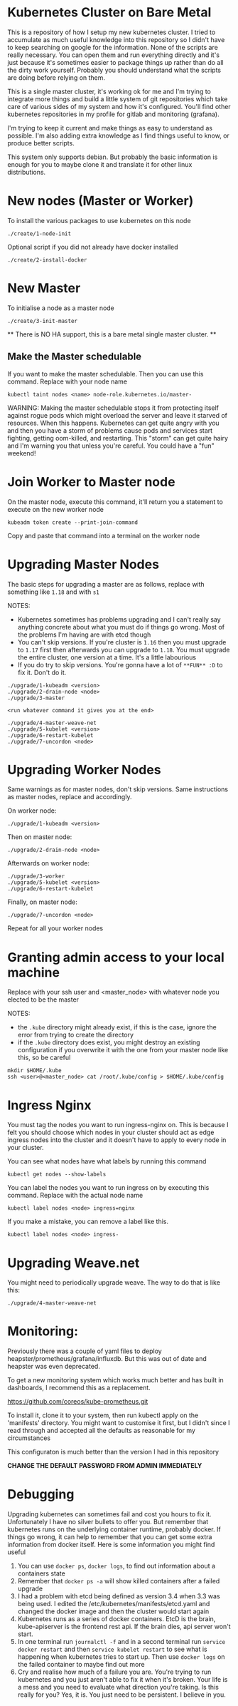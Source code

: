 # Kubernetes Cluster on Bare Metal

This is a repository of how I setup my new kubernetes cluster. I tried to accumulate as much useful knowledge into this
repository so I didn't have to keep searching on google for the information. None of the scripts are really necessary. You
can open them and run everything directly and it's just because it's sometimes easier to package things up rather than
do all the dirty work yourself. Probably you should understand what the scripts are doing before relying on them.

This is a single master cluster, it's working ok for me and I'm trying to integrate more things and build a little
system of git repositories which take care of various sides of my system and how it's configured. You'll find
other kubernetes repositories in my profile for gitlab and monitoring (grafana).

I'm trying to keep it current and make things as easy to understand as possible. I'm also adding extra knowledge 
as I find things useful to know, or produce better scripts.

This system only supports debian. But probably the basic information is enough for you to maybe clone it and translate
it for other linux distributions.

# New nodes (Master or Worker)

To install the various packages to use kubernetes on this node
```
./create/1-node-init
```

Optional script if you did not already have docker installed
```
./create/2-install-docker
```

# New Master
To initialise a node as a master node
```
./create/3-init-master
```

** There is NO HA support, this is a bare metal single master cluster. **

## Make the Master schedulable

If you want to make the master schedulable. Then you can use this command. Replace <name> with your node name
```
kubectl taint nodes <name> node-role.kubernetes.io/master-
```

WARNING: Making the master schedulable stops it from protecting itself against rogue pods which might overload 
the server and leave it starved of resources. When this happens. Kubernetes can get quite angry with you and 
then you have a storm of problems cause pods and services start fighting, getting oom-killed, and restarting. 
This "storm" can get quite hairy and I'm warning you that unless you're careful. You could have a "fun" weekend!


# Join Worker to Master node

On the master node, execute this command, it'll return you a statement to execute on the new worker node
```
kubeadm token create --print-join-command
```

Copy and paste that command into a terminal on the worker node


# Upgrading Master Nodes

The basic steps for upgrading a master are as follows, replace <version> with something like `1.18` and <node> with `s1`

NOTES:
- Kubernetes sometimes has problems upgrading and I can't really say anything concrete about what you must
do if things go wrong. Most of the problems I'm having are with etcd though
- You can't skip versions. If you're cluster is `1.16` then you must upgrade to `1.17` first
then afterwards you can upgrade to `1.18`. You must upgrade the entire cluster, one version at a time. It's a little labourious
- If you do try to skip versions. You're gonna have a lot of `**FUN** :D` to fix it. Don't do it.
```
./upgrade/1-kubeadm <version>
./upgrade/2-drain-node <node>
./upgrade/3-master

<run whatever command it gives you at the end>

./upgrade/4-master-weave-net
./upgrade/5-kubelet <version>
./upgrade/6-restart-kubelet
./upgrade/7-uncordon <node>
```

# Upgrading Worker Nodes

Same warnings as for master nodes, don't skip versions. Same instructions as master nodes, replace <node> and <version> accordingly.

On worker node:
```
./upgrade/1-kubeadm <version>
```

Then on master node:
```
./upgrade/2-drain-node <node>
```

Afterwards on worker node:
```
./upgrade/3-worker
./upgrade/5-kubelet <version>
./upgrade/6-restart-kubelet
```

Finally, on master node:
```
./upgrade/7-uncordon <node>
```

Repeat for all your worker nodes

# Granting admin access to your local machine

Replace <user> with your ssh user and <master_node> with whatever node you elected to be the master

NOTES:
- the `.kube` directory might already exist, if this is the case, ignore the error from trying to create the directory
- if the `.kube` directory does exist, you might destroy an existing configuration if you overwrite it with the 
one from your master node like this, so be careful
```
mkdir $HOME/.kube
ssh <user>@<master_node> cat /root/.kube/config > $HOME/.kube/config
```

# Ingress Nginx

You must tag the nodes you want to run ingress-nginx on. This is because I felt you should choose which nodes in 
your cluster should act as edge ingress nodes into the cluster and it doesn't have to apply to every node in your 
cluster.

You can see what nodes have what labels by running this command
```
kubectl get nodes --show-labels
```

You can label the nodes you want to run ingress on by executing this command. Replace <node> with the actual node name
```
kubectl label nodes <node> ingress=nginx
```

If you make a mistake, you can remove a label like this.
```
kubectl label nodes <node> ingress-
```

# Upgrading Weave.net

You might need to periodically upgrade weave. The way to do that is like this:
```
./upgrade/4-master-weave-net
```

# Monitoring: 
Previously there was a couple of yaml files to deploy heapster/prometheus/grafana/influxdb. But this was out of 
date and heapster was even deprecated.

To get a new monitoring system which works much better and has built in dashboards, I recommend this as a replacement.

https://github.com/coreos/kube-prometheus.git

To install it, clone it to your system, then run kubectl apply on the 'manifests' directory. You might want to 
customise it first, but I didn't since I read through and accepted all the defaults as reasonable for my 
circumstances

This configuraton is much better than the version I had in this repository

**CHANGE THE DEFAULT PASSWORD FROM ADMIN IMMEDIATELY**

# Debugging

Upgrading kubernetes can sometimes fail and cost you hours to fix it. Unfortunately I have no silver bullets to offer you.
But remember that kubernetes runs on the underlying container runtime, probably docker. If things go wrong, it can help to 
remember that you can get some extra information from docker itself. Here is some information you might find useful

1. You can use `docker ps`, `docker logs`, to find out information about a containers state
2. Remember that `docker ps -a` will show killed containers after a failed upgrade
3. I had a problem with etcd being defined as version 3.4 when 3.3 was being used. 
I edited the /etc/kubernetes/manifests/etcd.yaml and changed the docker image and then the cluster would start again
4. Kubernetes runs as a series of docker containers. EtcD is the brain, kube-apiserver is the frontend rest api. If the brain
dies, api server won't start.
5. In one terminal run `journalctl -f` and in a second terminal run `service docker restart` and then `service kubelet restart` to 
see what is happening when kubernetes tries to start up. Then use `docker logs` on the failed container to maybe find out more
6. Cry and realise how much of a failure you are. You're trying to run kubernetes and you just aren't able to fix it when it's broken.
Your life is a mess and you need to evaluate what direction you're taking. Is this really for you? Yes, it is. 
You just need to be persistent. I believe in you.